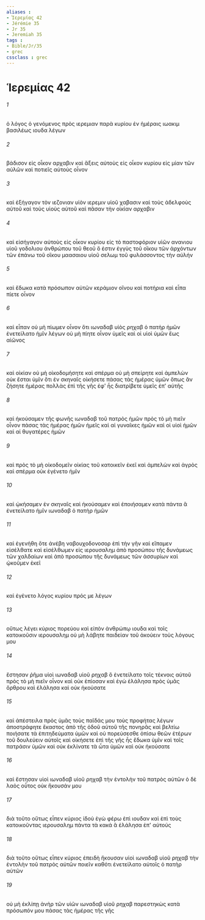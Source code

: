 ```yaml
---
aliases : 
- Ἱερεμίας 42
- Jérémie 35
- Jr 35
- Jeremiah 35
tags : 
- Bible/Jr/35
- grec
cssclass : grec
---
```


# Ἱερεμίας 42

###### 1
ὁ λόγος ὁ γενόμενος πρὸς ιερεμιαν παρὰ κυρίου ἐν ἡμέραις ιωακιμ βασιλέως ιουδα λέγων
###### 2
βάδισον εἰς οἶκον αρχαβιν καὶ ἄξεις αὐτοὺς εἰς οἶκον κυρίου εἰς μίαν τῶν αὐλῶν καὶ ποτιεῖς αὐτοὺς οἶνον
###### 3
καὶ ἐξήγαγον τὸν ιεζονιαν υἱὸν ιερεμιν υἱοῦ χαβασιν καὶ τοὺς ἀδελφοὺς αὐτοῦ καὶ τοὺς υἱοὺς αὐτοῦ καὶ πᾶσαν τὴν οἰκίαν αρχαβιν
###### 4
καὶ εἰσήγαγον αὐτοὺς εἰς οἶκον κυρίου εἰς τὸ παστοφόριον υἱῶν ανανιου υἱοῦ γοδολιου ἀνθρώπου τοῦ θεοῦ ὅ ἐστιν ἐγγὺς τοῦ οἴκου τῶν ἀρχόντων τῶν ἐπάνω τοῦ οἴκου μαασαιου υἱοῦ σελωμ τοῦ φυλάσσοντος τὴν αὐλήν
###### 5
καὶ ἔδωκα κατὰ πρόσωπον αὐτῶν κεράμιον οἴνου καὶ ποτήρια καὶ εἶπα πίετε οἶνον
###### 6
καὶ εἶπαν οὐ μὴ πίωμεν οἶνον ὅτι ιωναδαβ υἱὸς ρηχαβ ὁ πατὴρ ἡμῶν ἐνετείλατο ἡμῖν λέγων οὐ μὴ πίητε οἶνον ὑμεῖς καὶ οἱ υἱοὶ ὑμῶν ἕως αἰῶνος
###### 7
καὶ οἰκίαν οὐ μὴ οἰκοδομήσητε καὶ σπέρμα οὐ μὴ σπείρητε καὶ ἀμπελὼν οὐκ ἔσται ὑμῖν ὅτι ἐν σκηναῖς οἰκήσετε πάσας τὰς ἡμέρας ὑμῶν ὅπως ἂν ζήσητε ἡμέρας πολλὰς ἐπὶ τῆς γῆς ἐφ' ἧς διατρίβετε ὑμεῖς ἐπ' αὐτῆς
###### 8
καὶ ἠκούσαμεν τῆς φωνῆς ιωναδαβ τοῦ πατρὸς ἡμῶν πρὸς τὸ μὴ πιεῖν οἶνον πάσας τὰς ἡμέρας ἡμῶν ἡμεῖς καὶ αἱ γυναῖκες ἡμῶν καὶ οἱ υἱοὶ ἡμῶν καὶ αἱ θυγατέρες ἡμῶν
###### 9
καὶ πρὸς τὸ μὴ οἰκοδομεῖν οἰκίας τοῦ κατοικεῖν ἐκεῖ καὶ ἀμπελὼν καὶ ἀγρὸς καὶ σπέρμα οὐκ ἐγένετο ἡμῖν
###### 10
καὶ ᾠκήσαμεν ἐν σκηναῖς καὶ ἠκούσαμεν καὶ ἐποιήσαμεν κατὰ πάντα ἃ ἐνετείλατο ἡμῖν ιωναδαβ ὁ πατὴρ ἡμῶν
###### 11
καὶ ἐγενήθη ὅτε ἀνέβη ναβουχοδονοσορ ἐπὶ τὴν γῆν καὶ εἴπαμεν εἰσέλθατε καὶ εἰσέλθωμεν εἰς ιερουσαλημ ἀπὸ προσώπου τῆς δυνάμεως τῶν χαλδαίων καὶ ἀπὸ προσώπου τῆς δυνάμεως τῶν ἀσσυρίων καὶ ᾠκοῦμεν ἐκεῖ
###### 12
καὶ ἐγένετο λόγος κυρίου πρός με λέγων
###### 13
οὕτως λέγει κύριος πορεύου καὶ εἰπὸν ἀνθρώπῳ ιουδα καὶ τοῖς κατοικοῦσιν ιερουσαλημ οὐ μὴ λάβητε παιδείαν τοῦ ἀκούειν τοὺς λόγους μου
###### 14
ἔστησαν ῥῆμα υἱοὶ ιωναδαβ υἱοῦ ρηχαβ ὃ ἐνετείλατο τοῖς τέκνοις αὐτοῦ πρὸς τὸ μὴ πιεῖν οἶνον καὶ οὐκ ἐπίοσαν καὶ ἐγὼ ἐλάλησα πρὸς ὑμᾶς ὄρθρου καὶ ἐλάλησα καὶ οὐκ ἠκούσατε
###### 15
καὶ ἀπέστειλα πρὸς ὑμᾶς τοὺς παῖδάς μου τοὺς προφήτας λέγων ἀποστράφητε ἕκαστος ἀπὸ τῆς ὁδοῦ αὐτοῦ τῆς πονηρᾶς καὶ βελτίω ποιήσατε τὰ ἐπιτηδεύματα ὑμῶν καὶ οὐ πορεύσεσθε ὀπίσω θεῶν ἑτέρων τοῦ δουλεύειν αὐτοῖς καὶ οἰκήσετε ἐπὶ τῆς γῆς ἧς ἔδωκα ὑμῖν καὶ τοῖς πατράσιν ὑμῶν καὶ οὐκ ἐκλίνατε τὰ ὦτα ὑμῶν καὶ οὐκ ἠκούσατε
###### 16
καὶ ἔστησαν υἱοὶ ιωναδαβ υἱοῦ ρηχαβ τὴν ἐντολὴν τοῦ πατρὸς αὐτῶν ὁ δὲ λαὸς οὗτος οὐκ ἤκουσάν μου
###### 17
διὰ τοῦτο οὕτως εἶπεν κύριος ἰδοὺ ἐγὼ φέρω ἐπὶ ιουδαν καὶ ἐπὶ τοὺς κατοικοῦντας ιερουσαλημ πάντα τὰ κακά ἃ ἐλάλησα ἐπ' αὐτούς
###### 18
διὰ τοῦτο οὕτως εἶπεν κύριος ἐπειδὴ ἤκουσαν υἱοὶ ιωναδαβ υἱοῦ ρηχαβ τὴν ἐντολὴν τοῦ πατρὸς αὐτῶν ποιεῖν καθότι ἐνετείλατο αὐτοῖς ὁ πατὴρ αὐτῶν
###### 19
οὐ μὴ ἐκλίπῃ ἀνὴρ τῶν υἱῶν ιωναδαβ υἱοῦ ρηχαβ παρεστηκὼς κατὰ πρόσωπόν μου πάσας τὰς ἡμέρας τῆς γῆς
